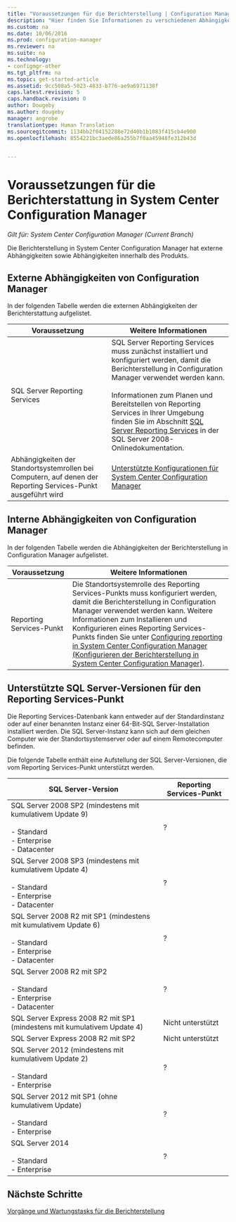 ```yaml
---
title: "Voraussetzungen für die Berichterstellung | Configuration Manager"
description: "Hier finden Sie Informationen zu verschiedenen Abhängigkeiten, die sich auf die Nutzung der Berichterstellung in System Center Configuration Manager auswirken."
ms.custom: na
ms.date: 10/06/2016
ms.prod: configuration-manager
ms.reviewer: na
ms.suite: na
ms.technology:
- configmgr-other
ms.tgt_pltfrm: na
ms.topic: get-started-article
ms.assetid: 9cc508a5-5023-4833-b776-ae9a6971138f
caps.latest.revision: 5
caps.handback.revision: 0
author: Dougeby
ms.author: dougeby
manager: angrobe
translationtype: Human Translation
ms.sourcegitcommit: 1134bb2f04152288e72d40b1b1083f415cb4e900
ms.openlocfilehash: 8554221bc3aede86a255b7f0aa45948fe312b43d


---
```

# <a name="prerequisites-for-reporting-in-system-center-configuration-manager"></a>Voraussetzungen für die Berichterstattung in System Center Configuration Manager

*Gilt für: System Center Configuration Manager (Current Branch)*

Die Berichterstellung in System Center Configuration Manager hat externe Abhängigkeiten sowie Abhängigkeiten innerhalb des Produkts.  

## <a name="dependencies-external-to-configuration-manager"></a>Externe Abhängigkeiten von Configuration Manager  
 In der folgenden Tabelle werden die externen Abhängigkeiten der Berichterstattung aufgelistet.  

|Voraussetzung|Weitere Informationen|  
|------------------|----------------------|  
|SQL Server Reporting Services|SQL Server Reporting Services muss zunächst installiert und konfiguriert werden, damit die Berichterstellung in Configuration Manager verwendet werden kann.<br /><br /> Informationen zum Planen und Bereitstellen von Reporting Services in Ihrer Umgebung finden Sie im Abschnitt [SQL Server Reporting Services](http://go.microsoft.com/fwlink/p/?LinkId=212032) in der SQL Server 2008-Onlinedokumentation.|  
|Abhängigkeiten der Standortsystemrollen bei Computern, auf denen der Reporting Services-Punkt ausgeführt wird|[Unterstützte Konfigurationen für System Center Configuration Manager](../../../core/plan-design/configs/supported-configurations.md)|  

## <a name="dependencies-internal-to-configuration-manager"></a>Interne Abhängigkeiten von Configuration Manager  
 In der folgenden Tabelle werden die Abhängigkeiten der Berichterstellung in Configuration Manager aufgelistet.  

|Voraussetzung|Weitere Informationen|  
|------------------|----------------------|  
|Reporting Services-Punkt|Die Standortsystemrolle des Reporting Services-Punkts muss konfiguriert werden, damit die Berichterstellung in Configuration Manager verwendet werden kann. Weitere Informationen zum Installieren und Konfigurieren eines Reporting Services-Punkts finden Sie unter [Configuring reporting in System Center Configuration Manager (Konfigurieren der Berichterstellung in System Center Configuration Manager)](../../../core/servers/manage/configuring-reporting.md).|  

## <a name="supported-sql-server-versions-for-the-reporting-services-point"></a>Unterstützte SQL Server-Versionen für den Reporting Services-Punkt  
 Die Reporting Services-Datenbank kann entweder auf der Standardinstanz oder auf einer benannten Instanz einer 64-Bit-SQL Server-Installation installiert werden. Die SQL Server-Instanz kann sich auf dem gleichen Computer wie der Standortsystemserver oder auf einem Remotecomputer befinden.  

 Die folgende Tabelle enthält eine Aufstellung der SQL Server-Versionen, die vom Reporting Services-Punkt unterstützt werden.  

|SQL Server-Version|Reporting Services-Punkt|  
|------------------------|------------------------------|  
|SQL Server 2008 SP2 (mindestens mit kumulativem Update 9)<br /><br /> - Standard<br />- Enterprise<br />- Datacenter|?|  
|SQL Server 2008 SP3 (mindestens mit kumulativem Update 4)<br /><br /> - Standard<br />- Enterprise<br />- Datacenter|?|  
|SQL Server 2008 R2 mit SP1 (mindestens mit kumulativem Update 6)<br /><br /> - Standard<br />- Enterprise<br />- Datacenter|?|  
|SQL Server 2008 R2 mit SP2<br /><br /> - Standard<br />- Enterprise<br />- Datacenter|?|  
|SQL Server Express 2008 R2 mit SP1 (mindestens mit kumulativem Update 4)|Nicht unterstützt|  
|SQL Server Express 2008 R2 mit SP2|Nicht unterstützt|  
|SQL Server 2012 (mindestens mit kumulativem Update 2)<br /><br /> - Standard<br />- Enterprise|?|  
|SQL Server 2012 mit SP1 (ohne kumulativem Update)<br /><br /> - Standard<br />- Enterprise|?|  
|SQL Server 2014<br /><br /> - Standard<br />- Enterprise|?|  

## <a name="next-steps"></a>Nächste Schritte
[Vorgänge und Wartungstasks für die Berichterstellung](operations-and-maintenance-for-reporting.md)



<!--HONumber=Nov16_HO1-->


